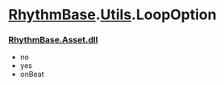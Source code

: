# [RhythmBase](../namespaces.md).[Utils](../namespace/Utils.md).LoopOption
### [RhythmBase.Asset.dll](../assembly/RhythmAsset.md)

- no
- yes
- onBeat